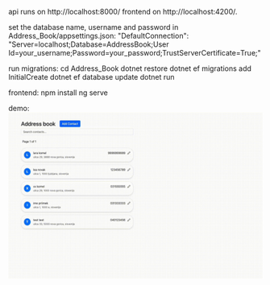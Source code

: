 api runs on http://localhost:8000/
frontend on http://localhost:4200/.

set the database name, username and password in Address_Book/appsettings.json: 
"DefaultConnection": "Server=localhost;Database=AddressBook;User Id=your_username;Password=your_password;TrustServerCertificate=True;"

run migrations: 
cd Address_Book
dotnet restore
dotnet ef migrations add InitialCreate
dotnet ef database update
dotnet run


frontend: 
npm install
ng serve


demo:
![Demo](./demo-book.gif)
